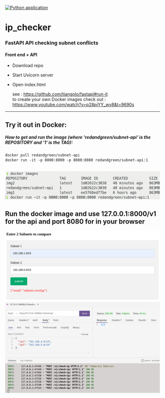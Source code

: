 [![Python application](https://github.com/RGGH/ip_checker/actions/workflows/python-app.yml/badge.svg)](https://github.com/RGGH/ip_checker/actions/workflows/python-app.yml)
<br>
# ip_checker
### FastAPI API checking subnet conflicts
#### Front end + API

* Download repo
* Start Uvicorn server
* Open index.html
  
  see : https://github.com/tiangolo/fastapi#run-it<br>
  to create your own Docker images check out : https://www.youtube.com/watch?v=p28piYY_wv8&t=9690s
---
## Try it out in Docker:

##### How to get and run the image (where 'redandgreen/subnet-api' is the REPOSITORY and '1' is the TAG):

    docker pull redandgreen/subnet-api
    docker run -it -p 8000:8000 -p 8080:8080 redandgreen/subnet-api:1
![img](https://github.com/RGGH/ip_checker/blob/main/misc/docker_run.png) 
---
Run the docker image and use 127.0.0.1:8000/v1 for the api and port 8080 for in your browser
---
![img1](https://github.com/RGGH/ip_checker/blob/main/misc/ssx.png)
![img](https://github.com/RGGH/ip_checker/blob/main/misc/screenshot.png)

